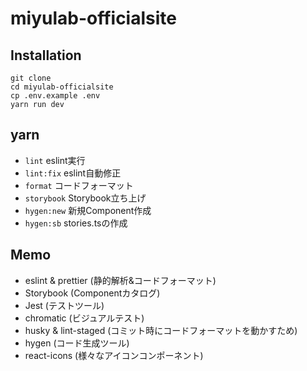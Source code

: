 # miyulab-officialsite

## Installation

```shell
git clone
cd miyulab-officialsite
cp .env.example .env
yarn run dev
```

## yarn

- `lint` eslint実行
- `lint:fix` eslint自動修正
- `format` コードフォーマット
- `storybook` Storybook立ち上げ
- `hygen:new` 新規Component作成
- `hygen:sb` stories.tsの作成

## Memo

- eslint & prettier (静的解析&コードフォーマット)
- Storybook (Componentカタログ)
- Jest (テストツール)
- chromatic (ビジュアルテスト)
- husky & lint-staged (コミット時にコードフォーマットを動かすため)
- hygen (コード生成ツール)
- react-icons (様々なアイコンコンポーネント)
